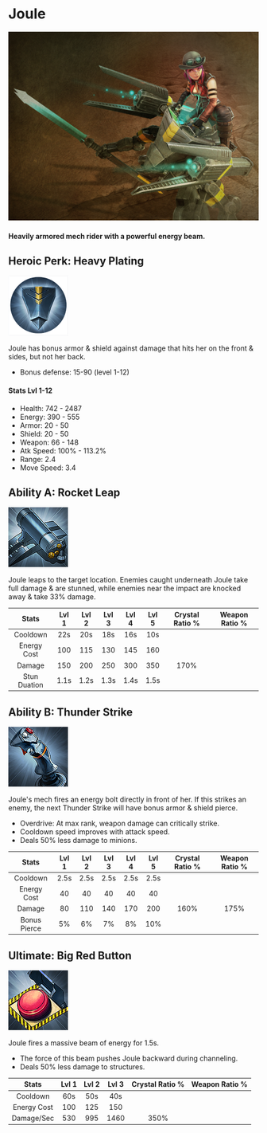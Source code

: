 # Joule

![](../../.gitbook/assets/image%20%28269%29.png)

#### Heavily armored mech rider with a powerful energy beam.

## Heroic Perk: Heavy Plating

![Heavy Plating](../../.gitbook/assets/image%20%28107%29.png)

Joule has bonus armor & shield against damage that hits her on the front & sides, but not her back.

* Bonus defense: 15-90 \(level 1-12\)

#### Stats Lvl 1-12

* Health: 742 - 2487
* Energy: 390 - 555
* Armor: 20 - 50
* Shield: 20 - 50
* Weapon: 66 - 148
* Atk Speed: 100% - 113.2%
* Range: 2.4
* Move Speed: 3.4

## Ability A: Rocket Leap

![Rocket Leap](../../.gitbook/assets/image%20%2824%29.png)

Joule leaps to the target location. Enemies caught underneath Joule take full damage & are stunned, while enemies near the impact are knocked away & take 33% damage.

| Stats | Lvl 1 | Lvl 2 | Lvl 3 | Lvl 4 | Lvl 5 | Crystal      Ratio % | Weapon     Ratio % |
| :---: | :---: | :---: | :---: | :---: | :---: | :---: | :---: |
| Cooldown | 22s | 20s | 18s | 16s | 10s |  |  |
| Energy       Cost | 100 | 115 | 130 | 145 | 160 |  |  |
| Damage | 150 | 200 | 250 | 300 | 350 | 170% |  |
| Stun           Duation | 1.1s | 1.2s | 1.3s | 1.4s | 1.5s |  |  |

## Ability B: Thunder Strike

![Thunder Strike](../../.gitbook/assets/image%20%28150%29.png)

Joule's mech fires an energy bolt directly in front of her. If this strikes an enemy, the next Thunder Strike will have bonus armor & shield pierce.

* Overdrive: At max rank, weapon damage can critically strike.
* Cooldown speed improves with attack speed.
* Deals 50% less damage to minions.

| Stats | Lvl 1 | Lvl 2 | Lvl 3 | Lvl 4 | Lvl 5 | Crystal      Ratio % | Weapon     Ratio % |
| :---: | :---: | :---: | :---: | :---: | :---: | :---: | :---: |
| Cooldown | 2.5s | 2.5s | 2.5s | 2.5s | 2.5s |  |  |
| Energy       Cost | 40 | 40 | 40 | 40 | 40 |  |  |
| Damage | 80 | 110 | 140 | 170 | 200 | 160% | 175% |
| Bonus        Pierce | 5% | 6% | 7% | 8% | 10% |  |  |

## Ultimate: Big Red Button

![Big Red Button](../../.gitbook/assets/image%20%2861%29.png)

Joule fires a massive beam of energy for 1.5s.

* The force of this beam pushes Joule backward during channeling.
* Deals 50% less damage to structures.

| Stats | Lvl 1 | Lvl 2 | Lvl 3 | Crystal Ratio % | Weapon Ratio % |
| :---: | :---: | :---: | :---: | :---: | :---: |
| Cooldown | 60s | 50s | 40s |  |  |
| Energy Cost | 100 | 125 | 150 |  |  |
| Damage/Sec | 530 | 995 | 1460 | 350% |  |

